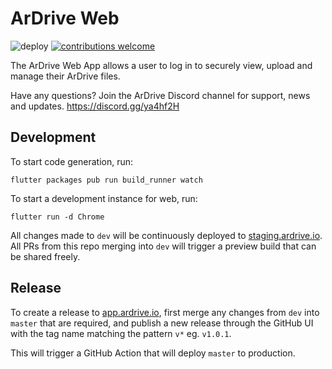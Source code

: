 # ArDrive Web

![deploy](https://github.com/ardriveapp/ardrive-web/workflows/deploy/badge.svg)
[![contributions welcome](https://img.shields.io/badge/contributions-welcome-brightgreen.svg?style=flat)](https://github.com/ardriveapp/ardrive-web/issues)

The ArDrive Web App allows a user to log in to securely view, upload and manage their ArDrive files.

Have any questions? Join the ArDrive Discord channel for support, news and updates. https://discord.gg/ya4hf2H

## Development

To start code generation, run:

```shell
flutter packages pub run build_runner watch
```

To start a development instance for web, run:

```shell
flutter run -d Chrome
```

All changes made to `dev` will be continuously deployed to [staging.ardrive.io](https://staging.ardrive.io). All PRs from this repo merging into `dev` will trigger a preview build that can be shared freely.

## Release

To create a release to [app.ardrive.io](https://app.ardrive.io), first merge any changes from `dev` into `master` that are required, and publish a new release through the GitHub UI with the tag name matching the pattern `v*` eg. `v1.0.1`.

This will trigger a GitHub Action that will deploy `master` to production.

